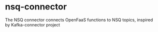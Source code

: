 # nsq-connector
The NSQ connector connects OpenFaaS functions to NSQ topics, inspired by Kafka-connector project
